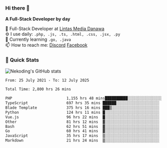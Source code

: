 ### Hi there 👋

**A Full-Stack Developer by day**

🔭 Full-Stack Developer at [Lintas Media Danawa](https://www.lintasmediadanawa.com/)  
⚙️ I use daily: `.php, .js, .ts, .html, .css, .jsx, .py`  
🌱 Currently learning `.go, .java`  
📫 How to reach me: [Discord](https://discordapp.com/users/984448732999327766)  [Facebook](https://fb.me/tyvandi)  

### 🚀 Quick Stats  

![Nekoding's GitHub stats](https://github-readme-stats.vercel.app/api?username=nekoding&show_icons=true)

<!--START_SECTION:waka-->

```txt
From: 25 July 2021 - To: 12 July 2025

Total Time: 2,800 hrs 26 mins

PHP                        1,155 hrs 48 mins██████████░░░░░░░░░░░░░░░   40.11 %
TypeScript                 697 hrs 35 mins ██████░░░░░░░░░░░░░░░░░░░   24.21 %
Blade Template             375 hrs 16 mins ███▒░░░░░░░░░░░░░░░░░░░░░   13.02 %
Python                     124 hrs 11 mins █░░░░░░░░░░░░░░░░░░░░░░░░   04.31 %
Vue.js                     96 hrs 22 mins  █░░░░░░░░░░░░░░░░░░░░░░░░   03.34 %
Other                      81 hrs 12 mins  ▓░░░░░░░░░░░░░░░░░░░░░░░░   02.82 %
Bash                       62 hrs 51 mins  ▓░░░░░░░░░░░░░░░░░░░░░░░░   02.18 %
Go                         60 hrs 41 mins  ▓░░░░░░░░░░░░░░░░░░░░░░░░   02.11 %
JavaScript                 35 hrs 17 mins  ▒░░░░░░░░░░░░░░░░░░░░░░░░   01.22 %
Markdown                   21 hrs 24 mins  ▒░░░░░░░░░░░░░░░░░░░░░░░░   00.74 %
```

<!--END_SECTION:waka-->

<!--
**nekoding/nekoding** is a ✨ _special_ ✨ repository because its `README.md` (this file) appears on your GitHub profile.

Here are some ideas to get you started:

- 🔭 I’m currently working on ...
- 🌱 I’m currently learning ...
- 👯 I’m looking to collaborate on ...
- 🤔 I’m looking for help with ...
- 💬 Ask me about ...
- 📫 How to reach me: ...
- 😄 Pronouns: ...
- ⚡ Fun fact: ...
-->
